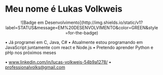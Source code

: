 # Meu nome é Lukas Volkweis
<p align="center">
![Badge em Desenvolvimento](http://img.shields.io/static/v1?label=STATUS&message=EM%20DESENVOLVIMENTO&color=GREEN&style=for-the-badge)
</p>

• Já programei em C, Java, C#
• Atualmente estou programando em JavaScript juntamente com react e Node.js
• Pretendo aprender Python e pHp nos próximos meses

• www.linkedin.com/in/lucas-volkweis-54b9a1278/
• professionalvolks@gmail.com
